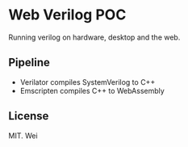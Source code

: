 # Web Verilog POC

Running verilog on hardware, desktop and the web.

## Pipeline

- Verilator compiles SystemVerilog to C++
- Emscripten compiles C++ to WebAssembly

## License
MIT. Wei